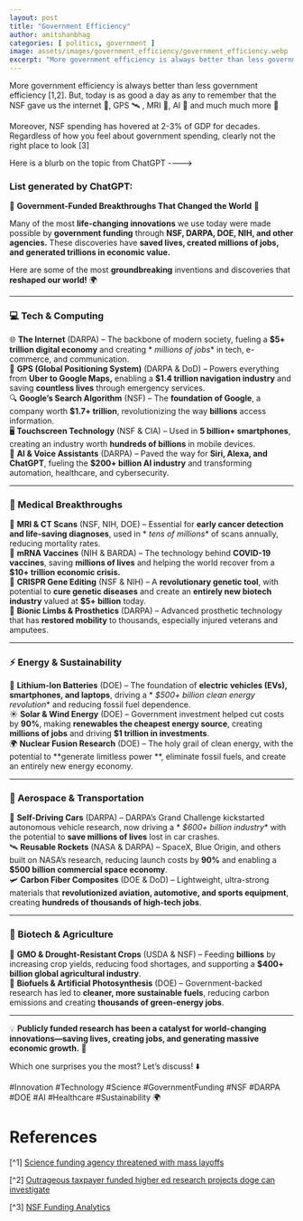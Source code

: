 ```yaml
---
layout: post
title: "Government Efficiency"
author: amitshanbhag
categories: [ politics, government ]
image: assets/images/government_efficiency/government_efficiency.webp
excerpt: "More government efficiency is always better than less government efficiency. But, today is as good a day as any to remember that the NSF gave us the internet, GPS, MRI, AI and much much more."
---
```


More government efficiency is always better than less government efficiency [1,2]. But, today is as good a day as any to
remember that the NSF gave us the internet 🛜, GPS 🛰️ , MRI 🩻, AI 🤖 and much much more 🙏

Moreover, NSF spending has hovered at 2-3% of GDP for decades. Regardless of how you feel about government spending,
clearly not the right place to look [3]

Here is a blurb on the topic from ChatGPT ---->

### List generated by ChatGPT:

🚀 **Government-Funded Breakthroughs That Changed the World** 🚀

Many of the most **life-changing innovations** we use today were made possible by **government funding** through **NSF,
DARPA, DOE, NIH, and other agencies.** These discoveries have **saved lives, created millions of jobs, and generated
trillions in economic value.**

Here are some of the most **groundbreaking** inventions and discoveries that **reshaped our world!** 🌍

---

### **💻 Tech & Computing**

🌐 **The Internet** (DARPA) – The backbone of modern society, fueling a **\$5+ trillion digital economy** and creating *
*millions of jobs** in tech, e-commerce, and communication.  
📡 **GPS (Global Positioning System)** (DARPA & DoD) – Powers everything from **Uber to Google Maps,** enabling a **\$1.4
trillion navigation industry** and saving **countless lives** through emergency services.  
🔍 **Google’s Search Algorithm** (NSF) – The **foundation of Google**, a company worth **\$1.7+ trillion**,
revolutionizing the way **billions** access information.  
🖥 **Touchscreen Technology** (NSF & CIA) – Used in **5 billion+ smartphones**, creating an industry worth **hundreds of
billions** in mobile devices.  
🤖 **AI & Voice Assistants** (DARPA) – Paved the way for **Siri, Alexa, and ChatGPT**, fueling the **\$200+ billion AI
industry** and transforming automation, healthcare, and cybersecurity.

---

### **🏥 Medical Breakthroughs**

🧲 **MRI & CT Scans** (NSF, NIH, DOE) – Essential for **early cancer detection and life-saving diagnoses**, used in *
*tens of millions** of scans annually, reducing mortality rates.  
💉 **mRNA Vaccines** (NIH & BARDA) – The technology behind **COVID-19 vaccines**, saving **millions of lives** and
helping the world recover from a **\$10+ trillion economic crisis.**  
🧬 **CRISPR Gene Editing** (NSF & NIH) – A **revolutionary genetic tool**, with potential to **cure genetic diseases**
and create an **entirely new biotech industry** valued at **\$5+ billion** today.  
🦾 **Bionic Limbs & Prosthetics** (DARPA) – Advanced prosthetic technology that has **restored mobility** to thousands,
especially injured veterans and amputees.

---

### **⚡ Energy & Sustainability**

🔋 **Lithium-Ion Batteries** (DOE) – The foundation of **electric vehicles (EVs), smartphones, and laptops**, driving a *
*\$500+ billion clean energy revolution** and reducing fossil fuel dependence.  
☀️ **Solar & Wind Energy** (DOE) – Government investment helped cut costs by **90%**, making **renewables the cheapest
energy source**, creating **millions of jobs** and driving **\$1 trillion in investments**.  
🌍 **Nuclear Fusion Research** (DOE) – The holy grail of clean energy, with the potential to **generate limitless power
**, eliminate fossil fuels, and create an entirely new energy economy.

---

### **🚀 Aerospace & Transportation**

🚗 **Self-Driving Cars** (DARPA) – DARPA’s Grand Challenge kickstarted autonomous vehicle research, now driving a *
*\$600+ billion industry** with the potential to **save millions of lives** lost in car crashes.  
🛰 **Reusable Rockets** (NASA & DARPA) – SpaceX, Blue Origin, and others built on NASA’s research, reducing launch costs
by **90%** and enabling a **\$500 billion commercial space economy**.  
🛩 **Carbon Fiber Composites** (DOE & DoD) – Lightweight, ultra-strong materials that **revolutionized aviation,
automotive, and sports equipment**, creating **hundreds of thousands of high-tech jobs**.

---

### **🌱 Biotech & Agriculture**

🌾 **GMO & Drought-Resistant Crops** (USDA & NSF) – Feeding **billions** by increasing crop yields, reducing food
shortages, and supporting a **\$400+ billion global agricultural industry**.  
🔬 **Biofuels & Artificial Photosynthesis** (DOE) – Government-backed research has led to **cleaner, more sustainable
fuels**, reducing carbon emissions and creating **thousands of green-energy jobs**.

---

💡 **Publicly funded research has been a catalyst for world-changing innovations—saving lives, creating jobs, and
generating massive economic growth.** 🚀

Which one surprises you the most? Let’s discuss! ⬇️

#Innovation #Technology #Science #GovernmentFunding #NSF #DARPA #DOE #AI #Healthcare #Sustainability 🌍

# References

[^1] [Science funding agency threatened with mass layoffs](https://www.politico.com/news/2025/02/04/science-funding-agency-layoffs-threat-00202426)

[^2] [Outrageous taxpayer funded higher ed research projects doge can investigate](https://www.campusreform.org/article/sturge-10-outrageous-taxpayer-funded-higher-ed-research-projects-doge-can-investigate/26949)

[^3] [NSF Funding Analytics](https://ncses.nsf.gov/pubs/nsf24317)

